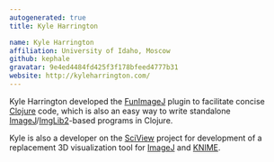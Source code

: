 ```yaml
---
autogenerated: true
title: Kyle Harrington

name: Kyle Harrington
affiliation: University of Idaho, Moscow
github: kephale
gravatar: 9e4ed4484fd425f3f178bfeed4777b31
website: http://kyleharrington.com/
---
```


Kyle Harrington developed the [FunImageJ](/software/funimagej) plugin to facilitate concise [Clojure](/scripting/clojure) code, which is also an easy way to write standalone [ImageJ](/software/imagej)/[ImgLib2](/libs/imglib2)-based programs in Clojure.

Kyle is also a developer on the [SciView](/plugins/sciview) project for development of a replacement 3D visualization tool for [ImageJ](/software/imagej) and [KNIME](/software/knime).

